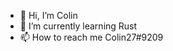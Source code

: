 - 👋 Hi, I’m Colin
- 🌱 I’m currently learning Rust
- 📫 How to reach me Colin27#9209

<!---
Colin-27/Colin-27 is a ✨ special ✨ repository because its `README.md` (this file) appears on your GitHub profile.
You can click the Preview link to take a look at your changes.
--->
